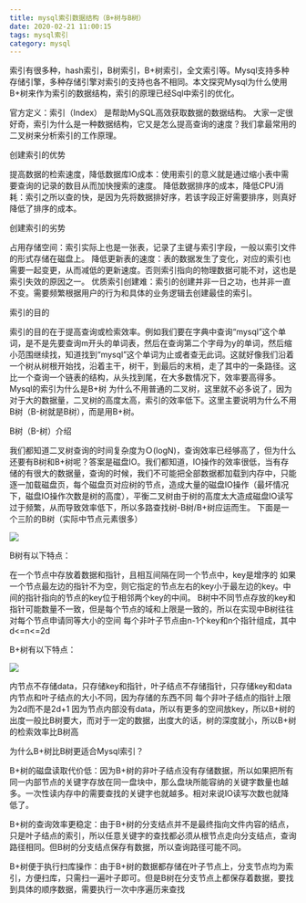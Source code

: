 ```yaml
---
title: mysql索引数据结构（B+树与B树）
date: 2020-02-21 11:00:15
tags: mysql索引
category: mysql
---
```



索引有很多种，hash索引，B树索引，B+树索引，全文索引等。Mysql支持多种存储引擎，多种存储引擎对索引的支持也各不相同。本文探究Mysql为什么使用B+树来作为索引的数据结构，索引的原理已经Sql中索引的优化。

官方定义：索引（Index） 是帮助MySQL高效获取数据的数据结构。
大家一定很好奇，索引为什么是一种数据结构，它又是怎么提高查询的速度？我们拿最常用的二叉树来分析索引的工作原理。


创建索引的优势 

提高数据的检索速度，降低数据库IO成本：使用索引的意义就是通过缩小表中需要查询的记录的数目从而加快搜索的速度。
降低数据排序的成本，降低CPU消耗：索引之所以查的快，是因为先将数据排好序，若该字段正好需要排序，则真好降低了排序的成本。

创建索引的劣势 

占用存储空间：索引实际上也是一张表，记录了主键与索引字段，一般以索引文件的形式存储在磁盘上。
降低更新表的速度：表的数据发生了变化，对应的索引也需要一起变更，从而减低的更新速度。否则索引指向的物理数据可能不对，这也是索引失效的原因之一。
优质索引创建难：索引的创建并非一日之功，也并非一直不变。需要频繁根据用户的行为和具体的业务逻辑去创建最佳的索引。


索引的目的 

索引的目的在于提高查询或检索效率。例如我们要在字典中查询“mysql”这个单词，是不是先要查询m开头的单词表，然后在查询第二个字母为y的单词，然后缩小范围继续找，知道找到“mysql”这个单词为止或者查无此词。这就好像我们沿着一个树从树根开始找，沿着主干，树干，到最后的末梢，走了其中的一条路径。这比一个查询一个链表的结构，从头找到尾，在大多数情况下，效率要高得多。
Mysql的索引为什么是B+树
为什么不用普通的二叉树，这里就不必多说了，因为对于大的数据量，二叉树的高度太高，索引的效率低下。这里主要说明为什么不用B树（B-树就是B树），而是用B+树。

B树（B-树）介绍 

我们都知道二叉树查询的时间复杂度为Ｏ(logN)，查询效率已经够高了，但为什么还要有B树和B+树呢？答案是磁盘IO。我们都知道，IO操作的效率很低，当有存储的有很大的数据量，查询的时候，我们不可能把全部数据都加载到内存中，只能逐一加载磁盘页，每个磁盘页对应树的节点，造成大量的磁盘IO操作（最坏情况下，磁盘IO操作次数是树的高度），平衡二叉树由于树的高度太大造成磁盘IO读写过于频繁，从而导致效率低下，所以多路查找树-B树/B+树应运而生。
下面是一个三阶的B树（实际中节点元素很多）

![](http://119.29.18.20/img/mysqlbtree.png)

B树有以下特点： 

在一个节点中存放着数据和指针，且相互间隔在同一个节点中，key是增序的
如果一个节点最左边的指针不为空，则它指定的节点左右的key小于最左边的key。中间的指针指向的节点的key位于相邻两个key的中间。
B树中不同节点存放的key和指针可能数量不一致，但是每个节点的域和上限是一致的，所以在实现中B树往往对每个节点申请同等大小的空间
每个非叶子节点由n-1个key和n个指针组成，其中d<=n<=2d

B+树有以下特点： 

![](http://119.29.18.20/img/mysqlb+.png)

内节点不存储data，只存储key和指针，叶子结点不存储指针，只存储key和data
内节点和叶子结点的大小不同，因为存储的东西不同
每个非叶子结点的指针上限为2d而不是2d+1
因为节点内部没有data，所以有更多的空间放key，所以B+树的出度一般比B树要大，而对于一定的数据，出度大的话，树的深度就小，所以B+树的检索效率比B树高

为什么B+树比B树更适合Mysql索引？ 

B+树的磁盘读取代价低：因为B+树的非叶子结点没有存储数据，所以如果把所有同一内部节点的关键字存放在同一盘块中，那么盘块所能容纳的关键字数量也越多。一次性读内存中的需要查找的关键字也就越多。相对来说IO读写次数也就降低了。

B+树的查询效率更稳定：由于B+树的分支结点并不是最终指向文件内容的结点，只是叶子结点的索引，所以任意关键字的查找都必须从根节点走向分支结点，查询路径相同。但B树的分支结点保存有数据，所以查询路径可能不同。

B+树便于执行扫库操作：由于B+树的数据都存储在叶子节点上，分支节点均为索引，方便扫库，只需扫一遍叶子即可。但是B树在分支节点上都保存着数据，要找到具体的顺序数据，需要执行一次中序遍历来查找

